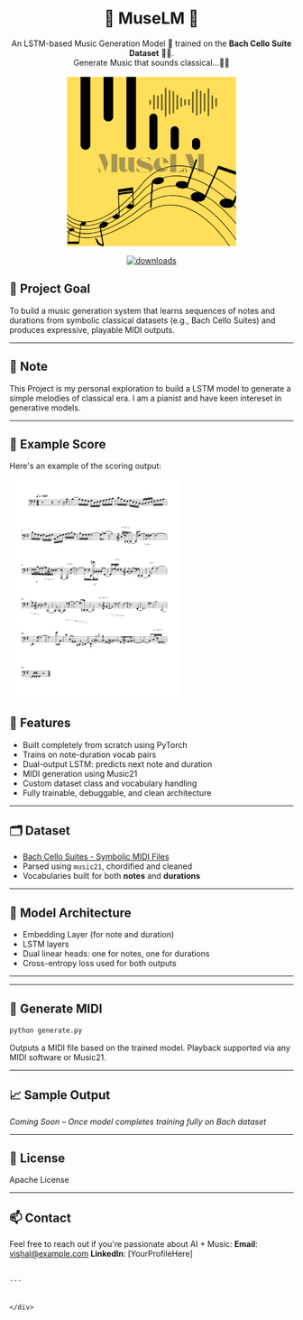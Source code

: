 <div align="center">
  
  # 🎼 MuseLM 🎵  
  An LSTM-based Music Generation Model 🎹 trained on the **Bach Cello Suite Dataset** 🎻🎶.  
  Generate Music that sounds classical...🎼🤖
  <br> </br>
  <img src="logo.png" alt="MuseLM Logo" width="300">


<!--  
[![downloads](https://img.shields.io/pypi/dm/supervision)](https://pypistats.org/packages/supervision)
[![snyk](https://snyk.io/advisor/python/supervision/badge.svg)](https://snyk.io/advisor/python/supervision)
[![license](https://img.shields.io/pypi/l/supervision)](https://github.com/roboflow/supervision/blob/main/LICENSE.md)
[![python-version](https://img.shields.io/pypi/pyversions/supervision)](https://badge.fury.io/py/supervision)
[![colab](https://colab.research.google.com/assets/colab-badge.svg)](https://colab.research.google.com/github/roboflow/supervision/blob/main/demo.ipynb)
[![gradio](https://img.shields.io/badge/%F0%9F%A4%97%20Hugging%20Face-Spaces-blue)](https://huggingface.co/spaces/Roboflow/Annotators)
[![discord](https://img.shields.io/discord/1159501506232451173?logo=discord&label=discord&labelColor=fff&color=5865f2&link=https%3A%2F%2Fdiscord.gg%2FGbfgXGJ8Bk)](https://discord.gg/GbfgXGJ8Bk)
[![built-with-material-for-mkdocs](https://img.shields.io/badge/Material_for_MkDocs-526CFE?logo=MaterialForMkDocs&logoColor=white)](https://squidfunk.github.io/mkdocs-material/)
-->
[![downloads](https://img.shields.io/badge/Linkedin-Linkedin?logoColor=blue&labelColor=blue&color=blue
)](https://www.linkedin.com/in/vishal35198/)

</div>


## 🎯 Project Goal

To build a music generation system that learns sequences of notes and durations from symbolic classical datasets (e.g., Bach Cello Suites) and produces expressive, playable MIDI outputs.

---
## 🎼 Note

This Project is my personal exploration to build a LSTM model to generate a simple melodies of classical era. I am a pianist and have keen intereset in generative models.

---
## 🎯 Example Score

Here's an example of the scoring output:

<img src="score-1.png" alt="MuseLM Logo" width="300">


## 🔧 Features

- Built completely from scratch using PyTorch
- Trains on note-duration vocab pairs
- Dual-output LSTM: predicts next note and duration
- MIDI generation using Music21
- Custom dataset class and vocabulary handling
- Fully trainable, debuggable, and clean architecture

---

## 🗂️ Dataset

- [Bach Cello Suites - Symbolic MIDI Files](https://bach.duq.edu/midi/)
- Parsed using `music21`, chordified and cleaned
- Vocabularies built for both **notes** and **durations**

---

## 🧠 Model Architecture

- Embedding Layer (for note and duration)
- LSTM layers
- Dual linear heads: one for notes, one for durations
- Cross-entropy loss used for both outputs

---

---

## 🎼 Generate MIDI

```bash
python generate.py
```

Outputs a MIDI file based on the trained model. Playback supported via any MIDI software or Music21.

---

## 📈 Sample Output

*Coming Soon – Once model completes training fully on Bach dataset*

---


## 📜 License

Apache License

---

## 📫 Contact

Feel free to reach out if you're passionate about AI + Music:
**Email**: [vishal@example.com](mailto:vishal@example.com)
**LinkedIn**: \[YourProfileHere]

````

---


</div>
